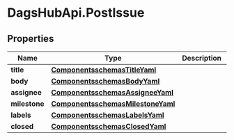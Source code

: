 # DagsHubApi.PostIssue

## Properties
Name | Type | Description | Notes
------------ | ------------- | ------------- | -------------
**title** | [**ComponentsschemasTitleYaml**](ComponentsschemasTitleYaml.md) |  | [optional] 
**body** | [**ComponentsschemasBodyYaml**](ComponentsschemasBodyYaml.md) |  | [optional] 
**assignee** | [**ComponentsschemasAssigneeYaml**](ComponentsschemasAssigneeYaml.md) |  | [optional] 
**milestone** | [**ComponentsschemasMilestoneYaml**](ComponentsschemasMilestoneYaml.md) |  | [optional] 
**labels** | [**ComponentsschemasLabelsYaml**](ComponentsschemasLabelsYaml.md) |  | [optional] 
**closed** | [**ComponentsschemasClosedYaml**](ComponentsschemasClosedYaml.md) |  | [optional] 
